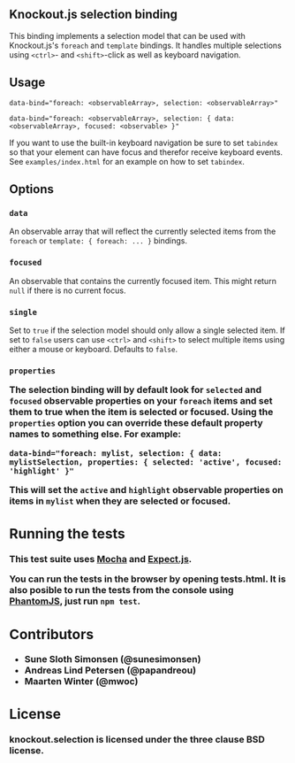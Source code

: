 ## Knockout.js selection binding

This binding implements a selection model that can be used with Knockout.js's `foreach` and `template` bindings. It handles multiple selections using `<ctrl>`- and `<shift>`-click as well as keyboard navigation.

## Usage

    data-bind="foreach: <observableArray>, selection: <observableArray>"

    data-bind="foreach: <observableArray>, selection: { data: <observableArray>, focused: <observable> }"

If you want to use the built-in keyboard navigation be sure to set `tabindex` so that your element can have focus and therefor receive keyboard events. See `examples/index.html` for an example on how to set `tabindex`.

## Options

### `data` <observableArray>

An observable array that will reflect the currently selected items from the `foreach` or `template: { foreach: ... }` bindings.

### `focused` <observable>

An observable that contains the currently focused item. This might return `null` if there is no current focus.

### `single` <boolean>

Set to `true` if the selection model should only allow a single selected item. If set to `false` users can use `<ctrl>` and `<shift>` to select multiple items using either a mouse or keyboard. Defaults to `false`.

### `properties` <object>

The selection binding will by default look for `selected` and `focused` observable properties on your `foreach` items and set them to true when the item is selected or focused. Using the `properties` option you can override these default property names to something else. For example:

    data-bind="foreach: mylist, selection: { data: mylistSelection, properties: { selected: 'active', focused: 'highlight' }"

This will set the `active` and `highlight` observable properties on items in `mylist` when they are selected or focused.

## Running the tests

This test suite uses [Mocha](http://visionmedia.github.com/mocha/) and
[Expect.js](https://github.com/LearnBoost/expect.js).

You can run the tests in the browser by opening tests.html. It is also
posible to run the tests from the console using [PhantomJS](http://phantomjs.org/), just run `npm test`.

## Contributors

* Sune Sloth Simonsen (@sunesimonsen)
* Andreas Lind Petersen (@papandreou)
* Maarten Winter (@mwoc)

## License

knockout.selection is licensed under the three clause BSD license.
